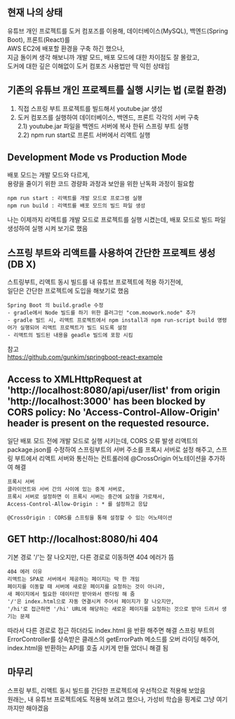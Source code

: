 ## 현재 나의 상태

유튜브 개인 프로젝트를 도커 컴포즈를 이용해, 데이터베이스(MySQL), 백엔드(Spring Boot), 프론트(React)를  
AWS EC2에 배포할 환경을 구축 하긴 했으나,  
지금 돌이켜 생각 해보니까 개발 모드, 배포 모드에 대한 차이점도 잘 몰랐고,  
도커에 대한 깊은 이해없이 도커 컴포즈 사용법만 딱 익힌 상태임

## 기존의 유튜브 개인 프로젝트를 실행 시키는 법 (로컬 환경)

1.  직접 스프링 부트 프로젝트를 빌드해서 youtube.jar 생성
2.  도커 컴포즈를 실행하여 데이터베이스, 백엔드, 프론트 각각의 서버 구축  
    2.1) youtube.jar 파일을 백엔드 서버에 복사 한뒤 스프링 부트 실행  
    2.2) npm run start로 프론트 서버에서 리액트 실행

## Development Mode vs Production Mode

배포 모드는 개발 모드와 다르게,  
용량을 줄이기 위한 코드 경량화 과정과 보안을 위한 난독화 과정이 필요함

    npm run start : 리액트를 개발 모드로 프로그램 실행
    npm run build : 리액트를 배포 모드의 빌드 파일 생성

나는 이제까지 리액트를 개발 모드로 프로젝트를 실행 시켰는데, 배포 모드로 빌드 파일 생성하여 실행 시켜 보기로 했음

## 스프링 부트와 리액트를 사용하여 간단한 프로젝트 생성 (DB X)

스트링부트, 리액트 동시 빌드를 내 유튜브 프로젝트에 적용 하기전에,  
일단은 간단한 프로젝트에 도입을 해보기로 했음

    Spring Boot 의 build.gradle 수정
    - gradle에서 Node 빌드를 하기 위한 플러그인 "com.moowork.node" 추가
    - gradle 빌드 시, 리액트 프로젝트에서 npm install과 npm run-script build 명령어가 실행되어 리액트 프로젝트가 빌드 되도록 설정
    - 리액트의 빌드된 내용을 geadle 빌드에 포함 시킴

참고  
https://github.com/gunkim/springboot-react-example

## Access to XMLHttpRequest at 'http://localhost:8080/api/user/list' from origin 'http://localhost:3000' has been blocked by CORS policy: No 'Access-Control-Allow-Origin' header is present on the requested resource.

일단 배포 모드 전에 개발 모드로 실행 시키는데, CORS 오류 발생
리액트의 package.json를 수정하여 스프링부트의 서버 주소를 프록시 서버로 설정 해주고,
스프링 부트에서 리액트 서버와 통신하는 컨트롤러에 @CrossOrigin 어노테이션을 추가하여 해결

    프록시 서버
    클라이언트와 서버 간의 사이에 있는 중계 서버로,
    프록시 서버로 설정하면 이 프록시 서버는 중간에 요청을 가로채서,
    Access-Control-Allow-Origin : * 를 설정하고 응답

    @CrossOrigin : CORS를 스프링을 통해 설정할 수 있는 어노테이션

## GET http://localhost:8080/hi 404

기본 경로 '/'는 잘 나오지만, 다른 경로로 이동하면 404 에러가 뜸

    404 에러 이유
    리액트는 SPA로 서버에서 제공하는 페이지는 딱 한 개임
    페이지를 이동할 때 서버에 새로운 페이지를 요청하는 것이 아니라,
    새 페이지에서 필요한 데이터만 받아와서 렌더링 해 줌
    '/'은 index.html으로 자동 연결시켜 주어서 페이지가 잘 나오지만,
    '/hi'로 접근하면 '/hi' URL에 해당하는 새로운 페이지를 요청하는 것으로 받아 드려서 생기는 문제

따라서 다른 경로로 접근 하더라도 index.html 을 반환 해주면 해결
스프링 부트의 ErrorController를 상속받은 클래스의 getErrorPath 메소드를 오버 라이딩 해주어,  
index.html을 반환하는 API를 호출 시키게 만들 었더니 해결 됨

## 마무리

스프링 부트, 리액트 동시 빌드를 간단한 프로젝트에 우선적으로 적용해 보았음  
원래는, 내 유튜브 프로젝트에도 적용해 보려고 했으나,
가성비 학습을 핑계로 그냥 여기까지만 해야겠음
